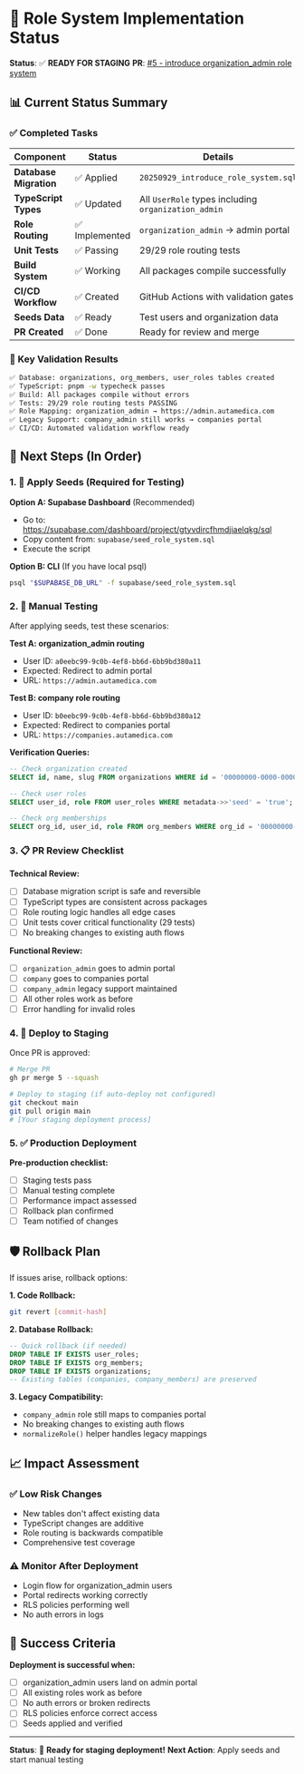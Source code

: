 # 🔐 Role System Implementation Status

**Status**: ✅ **READY FOR STAGING**
**PR**: [#5 - introduce organization_admin role system](https://github.com/ecucondorSA/Autamedica/pull/5)

## 📊 Current Status Summary

### ✅ Completed Tasks

| Component | Status | Details |
|-----------|--------|---------|
| **Database Migration** | ✅ Applied | `20250929_introduce_role_system.sql` |
| **TypeScript Types** | ✅ Updated | All `UserRole` types including `organization_admin` |
| **Role Routing** | ✅ Implemented | `organization_admin` → admin portal |
| **Unit Tests** | ✅ Passing | 29/29 role routing tests |
| **Build System** | ✅ Working | All packages compile successfully |
| **CI/CD Workflow** | ✅ Created | GitHub Actions with validation gates |
| **Seeds Data** | ✅ Ready | Test users and organization data |
| **PR Created** | ✅ Done | Ready for review and merge |

### 🎯 Key Validation Results

```bash
✅ Database: organizations, org_members, user_roles tables created
✅ TypeScript: pnpm -w typecheck passes
✅ Build: All packages compile without errors
✅ Tests: 29/29 role routing tests PASSING
✅ Role Mapping: organization_admin → https://admin.autamedica.com
✅ Legacy Support: company_admin still works → companies portal
✅ CI/CD: Automated validation workflow ready
```

## 🔄 Next Steps (In Order)

### 1. 🌱 Apply Seeds (Required for Testing)

**Option A: Supabase Dashboard** (Recommended)
- Go to: https://supabase.com/dashboard/project/gtyvdircfhmdjiaelqkg/sql
- Copy content from: `supabase/seed_role_system.sql`
- Execute the script

**Option B: CLI** (If you have local psql)
```bash
psql "$SUPABASE_DB_URL" -f supabase/seed_role_system.sql
```

### 2. 🧪 Manual Testing

After applying seeds, test these scenarios:

**Test A: organization_admin routing**
- User ID: `a0eebc99-9c0b-4ef8-bb6d-6bb9bd380a11`
- Expected: Redirect to admin portal
- URL: `https://admin.autamedica.com`

**Test B: company role routing**
- User ID: `b0eebc99-9c0b-4ef8-bb6d-6bb9bd380a12`
- Expected: Redirect to companies portal
- URL: `https://companies.autamedica.com`

**Verification Queries:**
```sql
-- Check organization created
SELECT id, name, slug FROM organizations WHERE id = '00000000-0000-0000-0000-000000000111';

-- Check user roles
SELECT user_id, role FROM user_roles WHERE metadata->>'seed' = 'true';

-- Check org memberships
SELECT org_id, user_id, role FROM org_members WHERE org_id = '00000000-0000-0000-0000-000000000111';
```

### 3. 📋 PR Review Checklist

**Technical Review:**
- [ ] Database migration script is safe and reversible
- [ ] TypeScript types are consistent across packages
- [ ] Role routing logic handles all edge cases
- [ ] Unit tests cover critical functionality (29 tests)
- [ ] No breaking changes to existing auth flows

**Functional Review:**
- [ ] `organization_admin` goes to admin portal
- [ ] `company` goes to companies portal
- [ ] `company_admin` legacy support maintained
- [ ] All other roles work as before
- [ ] Error handling for invalid roles

### 4. 🚀 Deploy to Staging

Once PR is approved:
```bash
# Merge PR
gh pr merge 5 --squash

# Deploy to staging (if auto-deploy not configured)
git checkout main
git pull origin main
# [Your staging deployment process]
```

### 5. ✅ Production Deployment

**Pre-production checklist:**
- [ ] Staging tests pass
- [ ] Manual testing complete
- [ ] Performance impact assessed
- [ ] Rollback plan confirmed
- [ ] Team notified of changes

## 🛡️ Rollback Plan

If issues arise, rollback options:

**1. Code Rollback:**
```bash
git revert [commit-hash]
```

**2. Database Rollback:**
```sql
-- Quick rollback (if needed)
DROP TABLE IF EXISTS user_roles;
DROP TABLE IF EXISTS org_members;
DROP TABLE IF EXISTS organizations;
-- Existing tables (companies, company_members) are preserved
```

**3. Legacy Compatibility:**
- `company_admin` role still maps to companies portal
- No breaking changes to existing auth flows
- `normalizeRole()` helper handles legacy mappings

## 📈 Impact Assessment

### ✅ Low Risk Changes
- New tables don't affect existing data
- TypeScript changes are additive
- Role routing is backwards compatible
- Comprehensive test coverage

### ⚠️ Monitor After Deployment
- Login flow for organization_admin users
- Portal redirects working correctly
- RLS policies performing well
- No auth errors in logs

## 🎯 Success Criteria

**Deployment is successful when:**
- [ ] organization_admin users land on admin portal
- [ ] All existing roles work as before
- [ ] No auth errors or broken redirects
- [ ] RLS policies enforce correct access
- [ ] Seeds applied and verified

---

**Status**: 🚀 **Ready for staging deployment!**
**Next Action**: Apply seeds and start manual testing